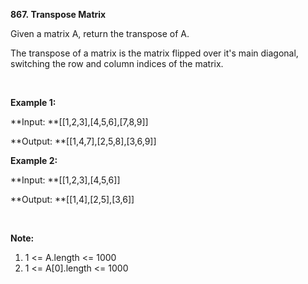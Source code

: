 **867. Transpose Matrix**

Given a matrix A, return the transpose of A.

The transpose of a matrix is the matrix flipped over it's main diagonal, switching the row and column indices of the matrix.

 

**Example 1:**

**Input: **[[1,2,3],[4,5,6],[7,8,9]]

**Output: **[[1,4,7],[2,5,8],[3,6,9]]

**Example 2:**

**Input: **[[1,2,3],[4,5,6]]

**Output: **[[1,4],[2,5],[3,6]]

 

**Note:**

1. 1 &lt;= A.length &lt;= 1000
2. 1 &lt;= A[0].length &lt;= 1000
